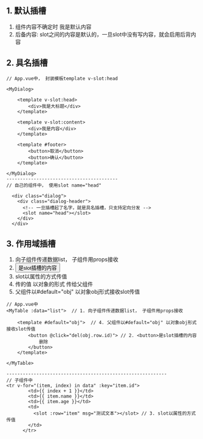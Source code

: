 ## 1. 默认插槽
1. 组件内容不确定时 <slot>我是默认内容</slot>
2. 后备内容: slot之间的内容是默认的，一旦slot中没有写内容，就会启用后背内容

## 2. 具名插槽
```
// App.vue中， 封装模板template v-slot:head

<MyDialog>

    <template v-slot:head>
        <div>我是大标题</div>
    </template>

    <template v-slot:content>
        <div>我是内容</div>
    </template>

    <template #footer>
        <button>取消</button>
        <button>确认</button>
    </template>

</MyDialog>
-----------------------------------------
// 自己的组件中， 使用slot name="head"

  <div class="dialog">
    <div class="dialog-header">
      <!-- 一旦插槽起了名字，就是具名插槽，只支持定向分发 -->
      <slot name="head"></slot>
    </div>
  </div>

```

## 3. 作用域插槽
1. 向子组件传递数据list， 子组件用props接收
2. <button>是slot插槽的内容
3. <slot :row="item" msg="测试文本"></slot> slot以属性的方式传值
4. 传的值 以对象的形式 传给父组件
5. 父组件以#default="obj" 以对象obj形式接收slot传值

```
// App.vue中
<MyTable :data="list">  // 1. 向子组件传递数据list， 子组件用props接收

    <template #default="obj">  // 4. 父组件以#default="obj" 以对象obj形式接收slot传值
        <button @click="del(obj.row.id)"> // 2. <button>是slot插槽的内容
            删除
        </button>
    </template>
    
</MyTable>

-----------------------------------------------------------
// 子组件中 
<tr v-for="(item, index) in data" :key="item.id">
        <td>{{ index + 1 }}</td>
        <td>{{ item.name }}</td>
        <td>{{ item.age }}</td>
        <td>
          <slot :row="item" msg="测试文本"></slot> // 3. slot以属性的方式传值
        </td>
      </tr>
```



